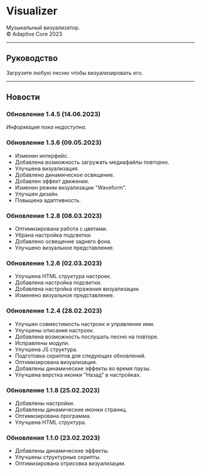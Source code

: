 # Visualizer
Музыкальный визуализатор.  
© Adaptive Core 2023  
- - -
## Руководство
Загрузите любую песню чтобы визуализировать его.
- - -
## Новости
### Обновление 1.4.5 (14.06.2023)
*Информация пока недоступна.*  

### Обновление 1.3.6 (09.05.2023)
- Изменен интерфейс.  
- Добавлена возможность загружать медиафайлы повторно.  
- Улучшена визуализация.  
- Добавлено динамическое освящение.  
- Добавлен эффект движения.  
- Изменен режим визуализации "Waveform".
- Улучшен дизайн.  
- Повышена адаптивность.  

### Обновление 1.2.8 (08.03.2023)  
- Оптимизирована работа с цветами.  
- Убрана настройка подсветки.  
- Добавлено освещение заднего фона.  
- Улучшено визуальное представление.  

### Обновление 1.2.6 (02.03.2023)
- Улучшена HTML структура настроек.  
- Добавлена настройка подсветки.  
- Добавлена настройка отражения визуализации.  
- Изменено визуальное представление.  

### Обновление 1.2.4 (28.02.2023)
- Улучшен совместимость настроек и управление ими.  
- Улучшены описания настроек.  
- Добавлена возможность послушать песню на повторе.  
- Исправлены модули.  
- Улучшена JS структура.  
- Подготовка скриптов для следующих обновлений.  
- Оптимизирована визуализация.  
- Добавлены динамические эффекты во время паузы.  
- Улучшена верстка иконки "Назад" в настройках.  

### Обновление 1.1.8 (25.02.2023)
- Добавлены настройки.  
- Добавлены динамические иконки страниц.  
- Оптимизирована программа.  
- Улучшена HTML структура.  

### Обновление 1.1.0 (23.02.2023)
- Добавлены динамические эффекты.  
- Улучшены структурные скрипты.  
- Оптимизирована отрисовка визуализации.  